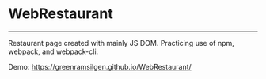 # WebRestaurant
---
Restaurant page created with mainly JS DOM. 
Practicing use of npm, webpack, and webpack-cli. 

Demo:
https://greenramsilgen.github.io/WebRestaurant/
